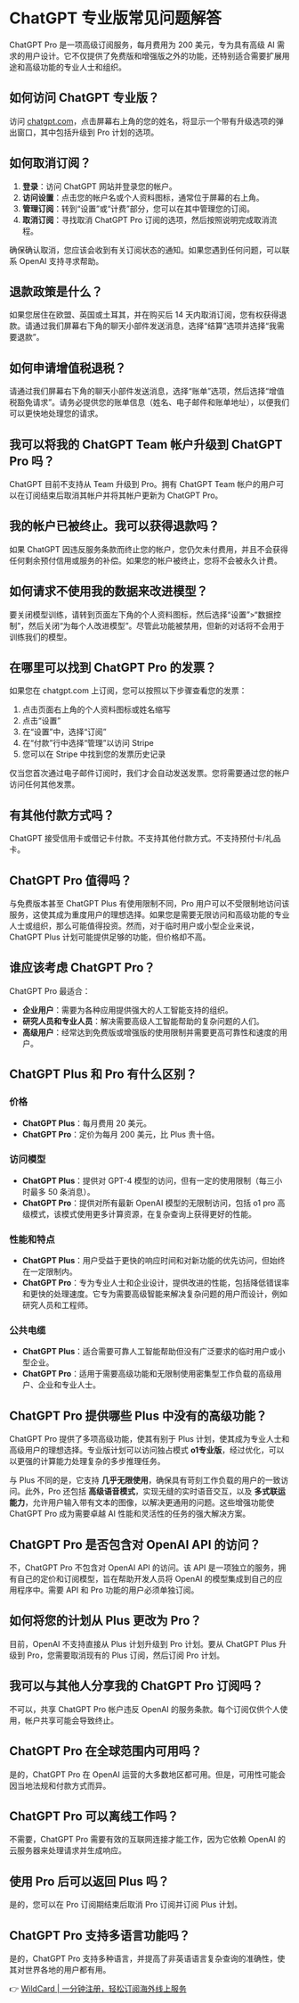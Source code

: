 # ChatGPT 专业版常见问题解答

ChatGPT Pro 是一项高级订阅服务，每月费用为 200 美元，专为具有高级 AI 需求的用户设计。它不仅提供了免费版和增强版之外的功能，还特别适合需要扩展用途和高级功能的专业人士和组织。

## 如何访问 ChatGPT 专业版？

访问 [chatgpt.com](https://bbtdd.com/WildCard)，点击屏幕右上角的您的姓名，将显示一个带有升级选项的弹出窗口，其中包括升级到 Pro 计划的选项。

## 如何取消订阅？

1. **登录**：访问 ChatGPT 网站并登录您的帐户。
2. **访问设置**：点击您的帐户名或个人资料图标，通常位于屏幕的右上角。
3. **管理订阅**：转到“设置”或“计费”部分，您可以在其中管理您的订阅。
4. **取消订阅**：寻找取消 ChatGPT Pro 订阅的选项，然后按照说明完成取消流程。

确保确认取消，您应该会收到有关订阅状态的通知。如果您遇到任何问题，可以联系 OpenAI 支持寻求帮助。

## 退款政策是什么？

如果您居住在欧盟、英国或土耳其，并在购买后 14 天内取消订阅，您有权获得退款。请通过我们屏幕右下角的聊天小部件发送消息，选择“结算”选项并选择“我需要退款”。

## 如何申请增值税退税？

请通过我们屏幕右下角的聊天小部件发送消息，选择“账单”选项，然后选择“增值税豁免请求”。请务必提供您的账单信息（姓名、电子邮件和账单地址），以便我们可以更快地处理您的请求。

## 我可以将我的 ChatGPT Team 帐户升级到 ChatGPT Pro 吗？

ChatGPT 目前不支持从 Team 升级到 Pro。拥有 ChatGPT Team 帐户的用户可以在订阅结束后取消其帐户并将其帐户更新为 ChatGPT Pro。

## 我的帐户已被终止。我可以获得退款吗？

如果 ChatGPT 因违反服务条款而终止您的帐户，您仍欠未付费用，并且不会获得任何剩余预付信用或服务的补偿。如果您的帐户被终止，您将不会被永久计费。

## 如何请求不使用我的数据来改进模型？

要关闭模型训练，请转到页面左下角的个人资料图标，然后选择“设置”>“数据控制”，然后关闭“为每个人改进模型”。尽管此功能被禁用，但新的对话将不会用于训练我们的模型。

## 在哪里可以找到 ChatGPT Pro 的发票？

如果您在 chatgpt.com 上订阅，您可以按照以下步骤查看您的发票：

1. 点击页面右上角的个人资料图标或姓名缩写
2. 点击“设置”
3. 在“设置”中，选择“订阅”
4. 在“付款”行中选择“管理”以访问 Stripe
5. 您可以在 Stripe 中找到您的发票历史记录

仅当您首次通过电子邮件订阅时，我们才会自动发送发票。您将需要通过您的帐户访问任何其他发票。

## 有其他付款方式吗？

ChatGPT 接受信用卡或借记卡付款。不支持其他付款方式。不支持预付卡/礼品卡。

## ChatGPT Pro 值得吗？

与免费版本甚至 ChatGPT Plus 有使用限制不同，Pro 用户可以不受限制地访问该服务，这使其成为重度用户的理想选择。如果您是需要无限访问和高级功能的专业人士或组织，那么可能值得投资。然而，对于临时用户或小型企业来说，ChatGPT Plus 计划可能提供足够的功能，但价格却不高。

## 谁应该考虑 ChatGPT Pro？

ChatGPT Pro 最适合：

- **企业用户**：需要为各种应用提供强大的人工智能支持的组织。
- **研究人员和专业人员**：解决需要高级人工智能帮助的复杂问题的人们。
- **高级用户**：经常达到免费版或增强版的使用限制并需要更高可靠性和速度的用户。

## ChatGPT Plus 和 Pro 有什么区别？

### 价格
- **ChatGPT Plus**：每月费用 20 美元。
- **ChatGPT Pro**：定价为每月 200 美元，比 Plus 贵十倍。

### 访问模型
- **ChatGPT Plus**：提供对 GPT-4 模型的访问，但有一定的使用限制（每三小时最多 50 条消息）。
- **ChatGPT Pro**：提供对所有最新 OpenAI 模型的无限制访问，包括 o1 pro 高级模式，该模式使用更多计算资源，在复杂查询上获得更好的性能。

### 性能和特点
- **ChatGPT Plus**：用户受益于更快的响应时间和对新功能的优先访问，但始终在一定限制内。
- **ChatGPT Pro**：专为专业人士和企业设计，提供改进的性能，包括降低错误率和更快的处理速度。它专为需要高级智能来解决复杂问题的用户而设计，例如研究人员和工程师。

### 公共电缆
- **ChatGPT Plus**：适合需要可靠人工智能帮助但没有广泛要求的临时用户或小型企业。
- **ChatGPT Pro**：适用于需要高级功能和无限制使用密集型工作负载的高级用户、企业和专业人士。

## ChatGPT Pro 提供哪些 Plus 中没有的高级功能？

ChatGPT Pro 提供了多项高级功能，使其有别于 Plus 计划，使其成为专业人士和高级用户的理想选择。专业版计划可以访问独占模式 **o1专业版**，经过优化，可以以更强的计算能力处理复杂的多步推理任务。

与 Plus 不同的是，它支持 **几乎无限使用**，确保具有苛刻工作负载的用户的一致访问。此外，Pro 还包括 **高级语音模式**，实现无缝的实时语音交互，以及 **多式联运能力**，允许用户输入带有文本的图像，以解决更通用的问题。这些增强功能使 ChatGPT Pro 成为需要卓越 AI 性能和灵活性的任务的强大解决方案。

## ChatGPT Pro 是否包含对 OpenAI API 的访问？

不，ChatGPT Pro 不包含对 OpenAI API 的访问。该 API 是一项独立的服务，拥有自己的定价和订阅模型，旨在帮助开发人员将 OpenAI 的模型集成到自己的应用程序中。需要 API 和 Pro 功能的用户必须单独订阅。

## 如何将您的计划从 Plus 更改为 Pro？

目前，OpenAI 不支持直接从 Plus 计划升级到 Pro 计划。要从 ChatGPT Plus 升级到 Pro，您需要取消现有的 Plus 订阅，然后订阅 Pro 计划。

## 我可以与其他人分享我的 ChatGPT Pro 订阅吗？

不可以，共享 ChatGPT Pro 帐户违反 OpenAI 的服务条款。每个订阅仅供个人使用，帐户共享可能会导致终止。

## ChatGPT Pro 在全球范围内可用吗？

是的，ChatGPT Pro 在 OpenAI 运营的大多数地区都可用。但是，可用性可能会因当地法规和付款方式而异。

## ChatGPT Pro 可以离线工作吗？

不需要，ChatGPT Pro 需要有效的互联网连接才能工作，因为它依赖 OpenAI 的云服务器来处理请求并生成响应。

## 使用 Pro 后可以返回 Plus 吗？

是的，您可以在 Pro 订阅期结束后取消 Pro 订阅并订阅 Plus 计划。

## ChatGPT Pro 支持多语言功能吗？

是的，ChatGPT Pro 支持多种语言，并提高了非英语语言复杂查询的准确性，使其对世界各地的用户都有用。

👉 [WildCard | 一分钟注册，轻松订阅海外线上服务](https://bbtdd.com/WildCard)